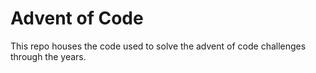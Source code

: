 # Advent of Code

This repo houses the code used to solve the advent of code challenges through the years.
